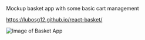 Mockup basket app with some basic cart management

https://lubosg12.github.io/react-basket/


![Image of Basket App](https://i.imgur.com/IlSrQnY.png)
